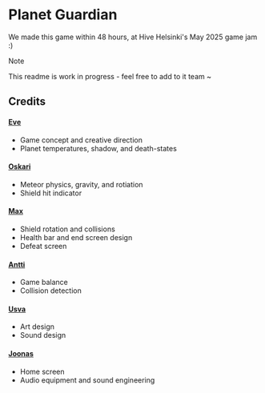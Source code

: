 # Planet Guardian

We made this game within 48 hours, at Hive Helsinki's May 2025 game jam :)

> [!NOTE]
> This readme is work in progress - feel free to add to it team ~

## Credits

#### [Eve](https://github.com/evavkein)
- Game concept and creative direction
- Planet temperatures, shadow, and death-states

#### [Oskari](https://github.com/omartela)
- Meteor physics, gravity, and rotiation
- Shield hit indicator

#### [Max](https://github.com/oliynykmax)
- Shield rotation and collisions
- Health bar and end screen design
- Defeat screen

#### [Antti](https://github.com/Mursupaani)
- Game balance
- Collision detection

#### [Usva](https://github.com/jpelline)
- Art design
- Sound design

#### [Joonas](https://github.com/jotuel)
- Home screen
- Audio equipment and sound engineering
